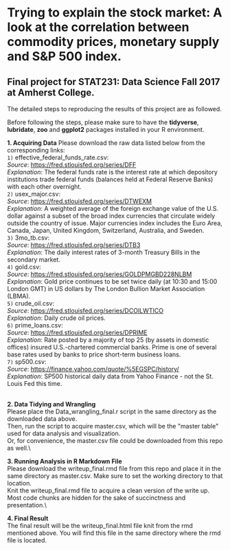 # Trying to explain the stock market: A look at the correlation between commodity prices, monetary supply and S&P 500 index.
## Final project for STAT231: Data Science Fall 2017 at Amherst College.

The detailed steps to reproducing the results of this project are as followed.

Before following the steps, please make sure to have the **tidyverse**, **lubridate**, **zoo** and **ggplot2** packages installed in your R environment.

**1. Acquiring Data**
Please download the raw data listed below from the corresponding links: \
`1)` effective_federal_funds_rate.csv:\
*Source*: https://fred.stlouisfed.org/series/DFF \
*Explanation*: The federal funds rate is the interest rate at which depository institutions trade federal funds (balances held at Federal Reserve Banks) with each other overnight. \
`2)` usex_major.csv:\
*Source*: https://fred.stlouisfed.org/series/DTWEXM \
*Explanation*: A weighted average of the foreign exchange value of the U.S. dollar against a subset of the broad index currencies that circulate widely outside the country of issue. Major currencies index includes the Euro Area, Canada, Japan, United Kingdom, Switzerland, Australia, and Sweden. \
`3)` 3mo_tb.csv:\
*Source*: https://fred.stlouisfed.org/series/DTB3 \
*Explanation*: The daily interest rates of 3-month Treasury Bills in the secondary market.\
`4)` gold.csv:\
*Source*: https://fred.stlouisfed.org/series/GOLDPMGBD228NLBM \
*Explanation*: Gold price continues to be set twice daily (at 10:30 and 15:00 London GMT) in US dollars by The London Bullion Market Association (LBMA). \
`5)` crude_oil.csv:\
*Source*: https://fred.stlouisfed.org/series/DCOILWTICO \
*Explanation*: Daily crude oil prices. \
`6)` prime_loans.csv:\
*Source*: https://fred.stlouisfed.org/series/DPRIME \
*Explanation*: Rate posted by a majority of top 25 (by assets in domestic offices) insured U.S.-chartered commercial banks. Prime is one of several base rates used by banks to price short-term business loans. \
`7)` sp500.csv: \
*Source*: https://finance.yahoo.com/quote/%5EGSPC/history/ \
*Explanation*: SP500 historical daily data from Yahoo Finance - not the St. Louis Fed this time.

\
**2. Data Tidying and Wrangling**\
Please place the Data_wrangling_final.r script in the same directory as the downloaded data above.\
Then, run the script to acquire master.csv, which will be the "master table" used for data analysis and visualization.\
Or, for convenience, the master.csv file could be downloaded from this repo as well.\

**3. Running Analysis in R Markdown File**\
Please download the writeup_final.rmd file from this repo and place it in the same directory as master.csv. Make sure to set the working directory to that location.\
Knit the writeup_final.rmd file to acquire a clean version of the write up. Most code chunks are hidden for the sake of succinctness and presentation.\

**4. Final Result**\
The final result will be the writeup_final.html file knit from the rmd mentioned above. You will find this file in the same directory where the rmd file is located.
